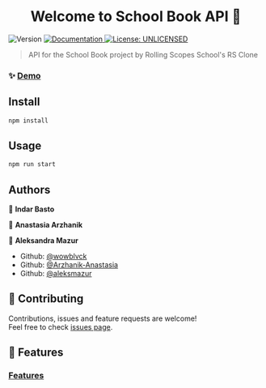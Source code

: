 <h1 align="center">Welcome to School Book API 👋</h1>
<p>
  <img alt="Version" src="https://img.shields.io/badge/version-1.0.0-blue.svg?cacheSeconds=2592000" />
  <a href="https://school-book-production.up.railway.app/api/docs" target="_blank">
    <img alt="Documentation" src="https://img.shields.io/badge/documentation-yes-brightgreen.svg" />
  </a>
  <a href="#" target="_blank">
    <img alt="License: UNLICENSED" src="https://img.shields.io/badge/License-UNLICENSED-yellow.svg" />
  </a>
</p>

> API for the School Book project by Rolling Scopes School's RS Clone

### ✨ [Demo](https://school-record-book-rss.netlify.app/)

## Install

```sh
npm install
```

## Usage

```sh
npm run start
```

## Authors

👤 **Indar Basto**

👤 **Anastasia Arzhanik**

👤 **Aleksandra Mazur**

* Github: [@wowblvck](https://github.com/wowblvck)
* Github: [@Arzhanik-Anastasia](https://github.com/Arzhanik-Anastasia)
* Github: [@aleksmazur](https://github.com/aleksmazur)

## 🤝 Contributing

Contributions, issues and feature requests are welcome!<br />Feel free to check [issues page](https://github.com/aleksmazur/SchoolBook/issues).

## 🚀 Features

### [Features](FEATURES.md)